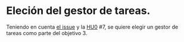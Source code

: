 # Eleción del gestor de tareas.

Teniendo en cuenta [el issue](https://github.com/MauronMP/PMP_IV/issues/18) y la [HU0](https://github.com/MauronMP/PMP_IV/issues/7) #7, se quiere elegir un gestor de tareas como parte del objetivo 3.
